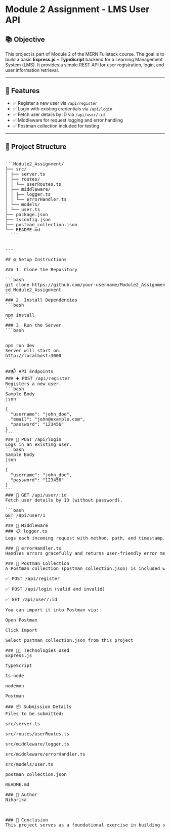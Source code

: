 
# Module 2 Assignment - LMS User API

## 📚 Objective

This project is part of Module 2 of the MERN Fullstack course. The goal is to build a basic **Express.js + TypeScript** backend for a Learning Management System (LMS). It provides a simple REST API for user registration, login, and user information retrieval.

---

## 🚀 Features

- ✅ Register a new user via `/api/register`
- ✅ Login with existing credentials via `/api/login`
- ✅ Fetch user details by ID via `/api/user/:id`
- ✅ Middleware for request logging and error handling
- ✅ Postman collection included for testing

---

## 🧾 Project Structure
<pre> 
```Module2_Assignment/
├── src/
│ ├── server.ts
│ ├── routes/
│ │ └── userRoutes.ts
│ ├── middleware/
│ │ ├── logger.ts
│ │ └── errorHandler.ts
│ └── models/
│ └── user.ts
├── package.json
├── tsconfig.json
├── postman_collection.json
└── README.md
  ```<pre>

---

## ⚙️ Setup Instructions

### 1. Clone the Repository

```bash
git clone https://github.com/your-username/Module2_Assignment.git
cd Module2_Assignment
```
### 2. Install Dependencies
```bash

npm install
```
### 3. Run the Server
```bash


npm run dev
Server will start on:
http://localhost:3000
```

##📬 API Endpoints
### ➕ POST /api/register
Registers a new user.
```bash
Sample Body
json

{
  "username": "john_doe",
  "email": "john@example.com",
  "password": "123456"
}
```
### 🔐 POST /api/login
Logs in an existing user.
```bash
Sample Body
json

{
  "username": "john_doe",
  "password": "123456"
}
```
### 👤 GET /api/user/:id
Fetch user details by ID (without password).

```bash
GET /api/user/1
```
### 🧩 Middleware
### 📋 logger.ts
Logs each incoming request with method, path, and timestamp.

### 🚨 errorHandler.ts
Handles errors gracefully and returns user-friendly error messages.

### 📮 Postman Collection
A Postman collection (postman_collection.json) is included with:

✅ POST /api/register

✅ POST /api/login (valid and invalid)

✅ GET /api/user/:id

You can import it into Postman via:

Open Postman

Click Import

Select postman_collection.json from this project

### 👨‍💻 Technologies Used
Express.js

TypeScript

ts-node

nodemon

Postman

### 📦 Submission Details
Files to be submitted:

src/server.ts

src/routes/userRoutes.ts

src/middleware/logger.ts

src/middleware/errorHandler.ts

src/models/user.ts

postman_collection.json

README.md

### 📝 Author
Niharika



### 🧾 Conclusion
This project serves as a foundational exercise in building secure and structured backend services using Express.js and TypeScript. By implementing user registration, login, and retrieval functionalities with proper middleware, the assignment reinforces best practices in RESTful API design, code organization, and error handling. It sets the groundwork for developing more complex features in a real-world Learning Management System (LMS).
